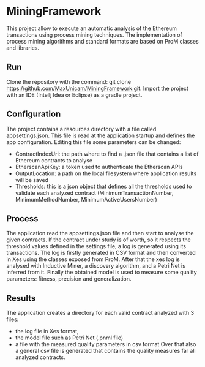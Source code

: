 # MiningFramework

This project allow to execute an automatic analysis of the Ethereum transactions using process mining techniques. The implementation of process mining algorithms and standard formats are based on ProM classes and libraries.

## Run

Clone the repository with the command: git clone https://github.com/MaxUnicam/MiningFramework.git.
Import the project with an IDE (Intellj Idea or Eclipse) as a gradle project.

## Configuration

The project contains a resources directory with a file called appsettings.json. This file is read at the application startup and defines the app configuration. Editing this file some parameters can be changed:
  - ContractIndexUri: the path where to find a .json file that contains a list of Ethereum contracts to analyse
  - EtherscanApiKey: a token used to authenticate the Etherscan APIs
  - OutputLocation: a path on the local filesystem where application results will be saved
  - Thresholds: this is a json object that defines all the thresholds used to validate each analyzed contract (MinimumTransactionNumber, MinimumMethodNumber, MinimumActiveUsersNumber)

## Process

The application read the appsettings.json file and then start to analyse the given contracts. If the contract under study is of worth, so it respects the threshold values defined in the settings file, a log is generated using its transactions. The log is firstly generated in CSV format and then converted in Xes using the classes exposed from ProM. After that the xes log is analysed with Inductive Miner, a discovery algorithm, and a Petri Net is inferred from it. Finally the obtained model is used to measure some quality parameters: fitness, precision and generalization.

## Results

The application creates a directory for each valid contract analyzed with 3 files: 
- the log file in Xes format, 
- the model file such as Petri Net (.pnml file)
- a file with the measured quality parameters in csv format
Over that also a general csv file is generated that contains the quality measures far all analyzed contracts.
